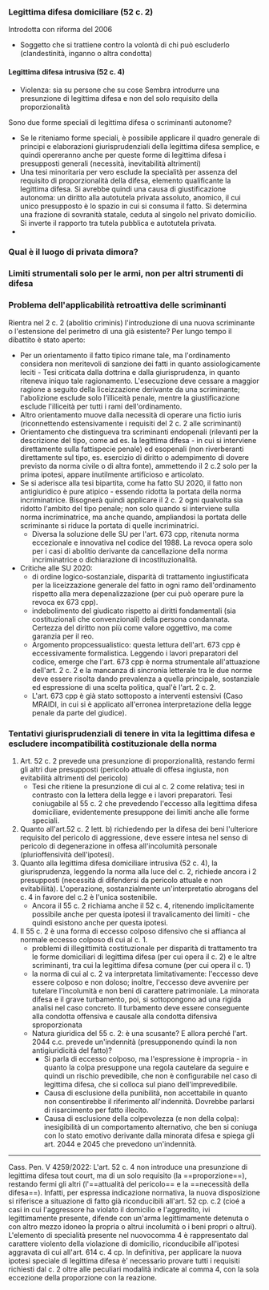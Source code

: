 
### Legittima difesa domiciliare (52 c. 2)
Introdotta con riforma del 2006
- Soggetto che si trattiene contro la volontà di chi può escluderlo (clandestinità, inganno o altra condotta)

#### Legittima difesa intrusiva (52 c. 4)
- Violenza: sia su persone che su cose
Sembra introdurre una presunzione di legittima difesa e non del solo requisito della proporzionalità

Sono due forme speciali di legittima difesa o scriminanti autonome?
- Se le riteniamo forme speciali, è possibile applicare il quadro generale di principi e elaborazioni giurisprudenziali della legittima difesa semplice, e quindi opereranno anche per queste forme di legittima difesa i presupposti generali (necessità, inevitabilità altrimenti)
- Una tesi minoritaria per vero esclude la specialità per assenza del requisito di proporzionalità della difesa, elemento qualificante la legittima difesa. Si avrebbe quindi una causa di giustificazione autonoma: un diritto alla autotutela privata assoluto, anomico, il cui unico presupposto è lo spazio in cui si consuma il fatto. Si determina una frazione di sovranità statale, ceduta al singolo nel privato domicilio. Si inverte il rapporto tra tutela pubblica e autotutela privata.
- 
### Qual è il luogo di privata dimora?

### Limiti strumentali solo per le armi, non per altri strumenti di difesa

### Problema dell'applicabilità retroattiva delle scriminanti
Rientra nel 2 c. 2 (abolitio criminis) l'introduzione di una nuova scriminante o l'estensione del perimetro di una già esistente?
Per lungo tempo il dibattito è stato aperto:
- Per un orientamento il fatto tipico rimane tale, ma l'ordinamento considera non meritevoli di sanzione dei fatti in quanto assiologicamente leciti
		- Tesi criticata dalla dottrina e dalla giurisprudenza, in quanto riteneva iniquo tale ragionamento. L'esecuzione deve cessare a maggior ragione a seguito della liceizzazione derivante da una scriminante; l'abolizione esclude solo l'illiceità penale, mentre la giustificazione esclude l'illiceità per tutti i rami dell'ordinamento.
- Altro orientamento muove dalla necessità di operare una fictio iuris (riconnettendo estensivamente i requisiti del 2 c. 2 alle scriminanti)
- Orientamento che distingueva tra scriminanti endopenali (rilevanti per la descrizione del tipo, come ad es. la legittima difesa - in cui si interviene direttamente sulla fattispecie penale) ed esopenali (non riverberanti direttamente sul tipo, es. esercizio di diritto o adempimento di dovere previsto da norma civile o di altra fonte), ammettendo il 2 c.2 solo per la prima ipotesi, appare inutilmente artificioso e articolato.
- Se si aderisce alla tesi bipartita, come ha fatto SU 2020, il fatto non antigiuridico è pure atipico - essendo ridotta la portata della norma incriminatrice. Bisognerà quindi applicare il 2 c. 2 ogni qualvolta sia ridotto l'ambito del tipo penale; non solo quando si interviene sulla norma incriminatrice, ma anche quando, ampliandosi la portata delle scriminante si riduce la portata di quelle incriminatrici.
	- Diversa la soluzione delle SU per l'art. 673 cpp, ritenuta norma eccezionale e innovativa nel codice del 1988. La revoca opera solo per i casi di abolitio derivante da cancellazione della norma incriminatrice o dichiarazione di incostituzionalità.
- Critiche alle SU 2020:
	- di ordine logico-sostanziale, disparità di trattamento ingiustificata per la liceizzazione generale del fatto in ogni ramo dell'ordinamento rispetto alla mera depenalizzazione (per cui può operare pure la revoca ex 673 cpp).
	- indebolimento del giudicato rispetto ai diritti fondamentali (sia costituzionali che convenzionali) della persona condannata. Certezza del diritto non più come valore oggettivo, ma come garanzia per il reo.
	- Argomento propcessualistico: questa lettura dell'art. 673 cpp è eccessivamente formalistica. Leggendo i lavori preparatori del codice, emerge che l'art. 673 cpp è norma strumentale all'attuazione dell'art. 2 c. 2 e la mancanza di sincronia letterale tra le due norme deve essere risolta dando prevalenza a quella principale, sostanziale ed espressione di una scelta politica, qual'è l'art. 2 c. 2.
	- L'art. 673 cpp è già stato sottoposto a interventi estensivi (Caso MRAIDI, in cui si è applicato all'erronea interpretazione della legge penale da parte del giudice).


### Tentativi giurisprudenziali di tenere in vita la legittima difesa e escludere incompatibilità costituzionale della norma
1. Art. 52 c. 2 prevede una presunzione di proporzionalità, restando fermi gli altri due presupposti (pericolo attuale di offesa ingiusta, non evitabilità altrimenti del pericolo)
	- Tesi che ritiene la presunzione di cui al c. 2 come relativa; tesi in contrasto con la lettera della legge e i lavori preparatori. Tesi coniugabile al 55 c. 2 che prevedendo l'eccesso alla legittima difesa domiciliare, evidentemente presuppone dei limiti anche alle forme speciali.
2. Quanto all'art.52 c. 2 lett. b) richiedendo per la difesa dei beni l'ulteriore requisito del pericolo di aggressione, deve essere intesa nel senso di pericolo di degenerazione in offesa all'incolumità personale (plurioffensività dell'ipotesi).
3. Quanto alla legittima difesa domiciliare intrusiva (52 c. 4), la giurisprudenza, leggendo la norma alla luce del c. 2, richiede ancora i 2 presupposti (necessità di difendersi da pericolo attuale e non evitabiliità). L'operazione, sostanzialmente un'interpretatio abrogans del c. 4 in favore del c.2 è l'unica sostenibile.
	- Ancora il 55 c. 2 richiama anche il 52 c. 4, ritenendo implicitamente possibile anche per questa ipotesi il travalicamento dei limiti - che quindi esistono anche per questa ipotesi.
4. Il 55 c. 2 è una forma di eccesso colposo difensivo che si affianca al normale eccesso colposo di cui al c. 1.
	- problemi di illegittimità costituzionale per disparità di trattamento tra le forme domiciliari di legittima difesa (per cui opera il c. 2) e le altre scriminanti, tra cui la legittima difesa comune (per cui opera il c. 1)
	- la norma di cui al c. 2 va interpretata limitativamente: l'eccesso deve essere colposo e non doloso; inoltre, l'eccesso deve avvenire per tutelare l'incolumità e non beni di carattere patrimoniale. La minorata difesa e il grave turbamento, poi, si sottopongono ad una rigida analisi nel caso concreto. Il turbamento deve essere conseguente alla condotta offensiva e causale alla condotta difensiva sproporzionata
	- Natura giuridica del 55 c. 2: è una scusante? E allora perché l'art. 2044 c.c. prevede un'indennità (presupponendo quindi la non antigiuridicità del fatto)? 
		- Si parla di eccesso colposo, ma l'espressione è impropria - in quanto la colpa presuppone una regola cautelare da seguire e quindi un rischio prevedibile, che non è configurabile nel caso di legittima difesa, che si colloca sul piano dell'imprevedibile.
		- Causa di esclusione della punibilità, non accettabile in quanto non consentirebbe il riferimento all'indennità. Dovrebbe parlarsi di risarcimento per fatto illecito.
		- Causa di esclusione della colpevolezza (e non della colpa): inesigibilità di un comportamento alternativo, che ben si coniuga con lo stato emotivo derivante dalla minorata difesa e spiega gli art. 2044 e 2045 che prevedono un'indennità. 

---
Cass. Pen. V 4259/2022: L'art. 52 c. 4 non introduce una presunzione di legittima difesa tout court, ma di un solo requisito (la ==proporzione==), restando fermi gli altri (l'==attualità del pericolo== e la ==necessità della difesa==). Infatti, per espressa indicazione normativa, la nuova disposizione si riferisce a situazione di fatto già riconducibili all'art. 52 cp. c.2 (cioé a casi in cui l'aggressore ha violato il domicilio e l'aggredito, ivi legittimamente presente, difende con un'arma legittimamente detenuta o con altro mezzo idoneo la propria o altrui incolumità o i beni propri o altrui). L'elemento di specialità presente nel nuovocomma 4 è rappresentato dal carattere violento della violazione di domicilio, riconducibile all'ipotesi aggravata di cui all'art. 614 c. 4 cp. In definitiva, per applicare la nuova ipotesi speciale di legittima difesa è' necessario provare tutti i requisiti richiesti dal c. 2 oltre alle peculiari modalità indicate al comma 4, con la sola eccezione della proporzione con la reazione.